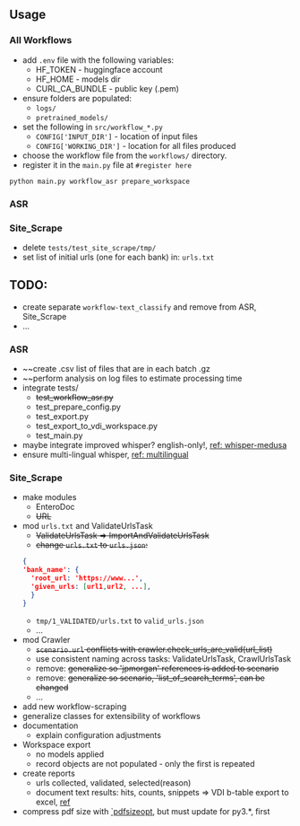 


## Usage

### All Workflows

* add `.env` file with the following variables: 
    - HF_TOKEN - huggingface account
    - HF_HOME - models dir
    - CURL_CA_BUNDLE - public key (.pem)
* ensure folders are populated:
    - `logs/`
    - `pretrained_models/`
* set the following in `src/workflow_*.py`
    - `CONFIG['INPUT_DIR']` - location of input files
    - `CONFIG['WORKING_DIR']` - location for all files produced
* choose the workflow file from the `workflows/` directory.
* register it in the `main.py` file at `#register here`

```
python main.py workflow_asr prepare_workspace
```

### ASR


### Site_Scrape

* delete `tests/test_site_scrape/tmp/`
* set list of initial urls (one for each bank) in: `urls.txt`



## TODO:

* create separate `workflow-text_classify` and remove from ASR, Site_Scrape
* ...

### ASR

* ~~create .csv list of files that are in each batch .gz
* ~~perform analysis on log files to estimate processing time
* integrate tests/
  - ~~test_workflow_asr.py~~
  - test_prepare_config.py
  - test_export.py
  - test_export_to_vdi_workspace.py
  - test_main.py
* maybe integrate improved whisper? english-only!, [ref: whisper-medusa](https://huggingface.co/aiola/whisper-medusa-v1)
* ensure multi-lingual whisper, [ref: multilingual](https://huggingface.co/openai/whisper-large-v3)


### Site_Scrape

* make modules
  - EnteroDoc
  - ~~URL~~
* mod  `urls.txt` and ValidateUrlsTask
  - ~~ValidateUrlsTask => ImportAndValidateUrlsTask~~
  - ~~change `urls.txt` to `urls.json`:~~
  ```urls.json
  {
  'bank_name': {
    'root_url: 'https://www...',
    'given_urls: [url1,url2, ...],
    }
  }
  ```
  - `tmp/1_VALIDATED/urls.txt` to `valid_urls.json`
  - ...
* mod Crawler
  - ~~`scenario.url` conflicts with crawler.check_urls_are_valid(url_list)~~
  - use consistent naming across tasks: ValidateUrlsTask, CrawlUrlsTask
  - remove: ~~generalize so 'jpmorgan' references is added to scenario~~
  - remove: ~~generalize so scenario, 'list_of_search_terms', can be changed~~
  - ...
* add new workflow-scraping
* generalize classes for extensibility of workflows
* documentation
  - explain configuration adjustments
* Workspace export
  - no models applied
  - record objects are not populated - only the first is repeated
* create reports
  - urls collected, validated, selected(reason)
  - document text results: hits, counts, snippets => VDI b-table export to excel, [ref](https://stackoverflow.com/questions/71465593/exporting-bootstrap-table-to-excel-or-pdf)
* compress pdf size with [`pdfsizeopt](https://github.com/pts/pdfsizeopt), but must update for py3.*, first